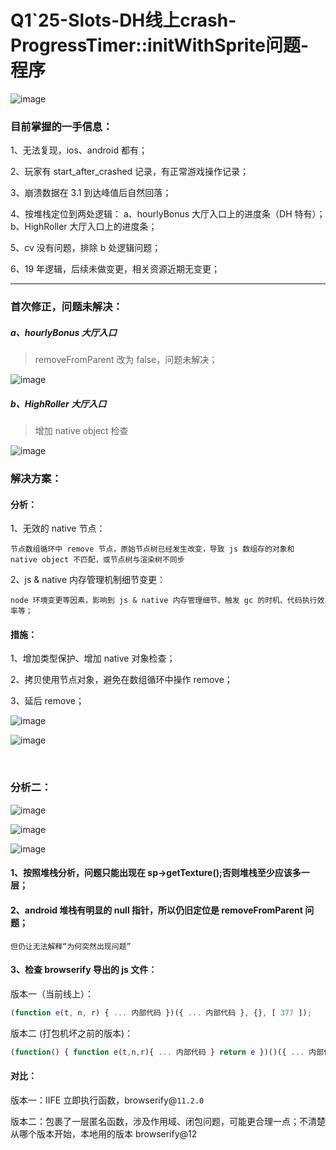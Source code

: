 # Q1`25-Slots-DH线上crash-ProgressTimer::initWithSprite问题-程序

![image](http://localhost:5173/WTC-Docs/assets/1758174593042_8f4d94b1.png)

### 目前掌握的一手信息：

1、无法复现，ios、android 都有；

2、玩家有 start_after_crashed 记录，有正常游戏操作记录；

3、崩溃数据在 3.1 到达峰值后自然回落；

4、按堆栈定位到两处逻辑： a、hourlyBonus 大厅入口上的进度条（DH 特有）；b、HighRoller 大厅入口上的进度条；

5、cv 没有问题，排除 b 处逻辑问题；

6、19 年逻辑，后续未做变更，相关资源近期无变更；

---

### 首次修正，问题未解决：

##### a、hourlyBonus 大厅入口

> removeFromParent 改为 false，问题未解决；

![image](http://localhost:5173/WTC-Docs/assets/1758174593043_001fc221.png)

##### b、HighRoller 大厅入口

> 增加 native object 检查

![image](http://localhost:5173/WTC-Docs/assets/1758174593044_aaadc11d.png)

### 解决方案：

#### 分析：

1、无效的 native 节点：

`节点数组循环中 remove 节点，原始节点树已经发生改变，导致 js 数组存的对象和 native object 不匹配，或节点树与渲染树不同步`

2、js & native 内存管理机制细节变更：

`node 环境变更等因素，影响到 js & native 内存管理细节、触发 gc 的时机、代码执行效率等；`

#### 措施：

1、增加类型保护、增加 native 对象检查；

2、拷贝使用节点对象，避免在数组循环中操作 remove；

3、延后 remove；

![image](http://localhost:5173/WTC-Docs/assets/1758174593045_c413730f.png)

![image](http://localhost:5173/WTC-Docs/assets/1758174593046_c6e9d271.png)

‍

### 分析二：

![image](http://localhost:5173/WTC-Docs/assets/1758174593047_13c80512.png)

![image](http://localhost:5173/WTC-Docs/assets/1758174593048_95262908.png)

![image](http://localhost:5173/WTC-Docs/assets/1758174593048_5dbcda77.png)

#### 1、按照堆栈分析，问题只能出现在 sp->getTexture();否则堆栈至少应该多一层；

#### 2、android 堆栈有明显的 null 指针，所以仍旧定位是 removeFromParent 问题；

    但仍让无法解释“为何突然出现问题”

#### 3、检查 browserify 导出的 js 文件：

版本一（当前线上）：

```js
(function e(t, n, r) { ... 内部代码 })({ ... 内部代码 }, {}, [ 377 ]);
```

 版本二 (打包机坏之前的版本)：

```js
(function() { function e(t,n,r){ ... 内部代码 } return e })()({ ... 内部代码 }, {}, [ 377 ]);
```

#### 对比：

版本一：IIFE 立即执行函数，browserify@`11.2.0`

版本二：包裹了一层匿名函数，涉及作用域、闭包问题，可能更合理一点；不清楚从哪个版本开始，本地用的版本 browserify@12

‍
